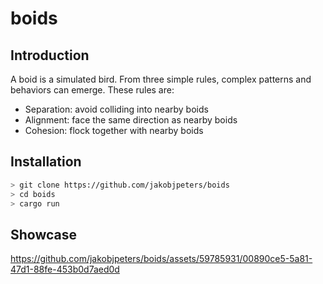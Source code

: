 
# boids

## Introduction

A boid is a simulated bird. From three simple rules, complex patterns and behaviors can emerge. These rules are:

- Separation: avoid colliding into nearby boids
- Alignment: face the same direction as nearby boids
- Cohesion: flock together with nearby boids

## Installation

```bash
> git clone https://github.com/jakobjpeters/boids
> cd boids
> cargo run
```

## Showcase

https://github.com/jakobjpeters/boids/assets/59785931/00890ce5-5a81-47d1-88fe-453b0d7aed0d
